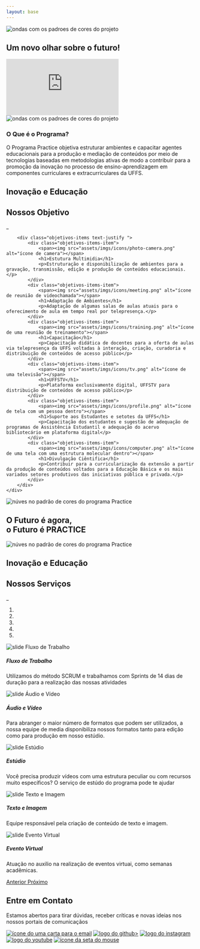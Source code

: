 ```yaml
---
layout: base
---
```

<img class="capa-yellow" src="assets/imgs/ondasYellow.png" alt="ondas com os padroes de cores do projeto">
<section class="video">
    <h1 class="text-center">Um novo olhar sobre o futuro!</h1>
    <iframe id="video" src="https://www.youtube.com/embed/V6kS3fPytiQ" frameborder="0" alt="video de apresentação do programa Practice"
            allow="accelerometer; autoplay; encrypted-media; gyroscope; picture-in-picture" allowfullscreen></iframe>
</section>

<img class="capa-white" src="assets/imgs/ondasWhite.png" alt="ondas com os padroes de cores do projeto">
<section class="apresentacao">
    <article class="container text-center text-dark">
        <h1>O Que é o Programa?</h1>
        <p>O Programa Practice objetiva estruturar ambientes e capacitar agentes educacionais para a produção e mediação de conteúdos por meio de tecnologias baseadas em metodologias ativas de modo a contribuir para a promoção da inovação no processo de ensino-aprendizagem em componentes curriculares e extracurriculares da UFFS.</p>
    </article>
</section>

<section class="objetivos-container">
    <div class="objetivos container">
        <div class="objetivos-title">
            <h2>Inovação e Educação</h2>
            <h1>Nossos Objetivo</h1>
            <p>_</p>
        </div>

        <div class="objetivos-items text-justify ">
            <div class="objetivos-items-item">
                <span><img src="assets/imgs/icons/photo-camera.png" alt="ícone de camera"></span>
                <h1>Estutura Multimidia</h1>
                <p>Estruturação e disponibilização de ambientes para a gravação, transmissão, edição e produção de conteúdos educacionais.</p>
            </div>        
            <div class="objetivos-items-item">
                <span><img src="assets/imgs/icons/meeting.png" alt="ícone de reunião de videochamada"></span>
                <h1>Adaptação de Ambientes</h1>
                <p>Adaptação de algumas salas de aulas atuais para o oferecimento de aula em tempo real por telepresença.</p>
            </div>        
            <div class="objetivos-items-item">
                <span><img src="assets/imgs/icons/training.png" alt="ícone de uma reunião de treinamento"></span>
                <h1>Capacitação</h1>
                <p>Capacitação didática de docentes para a oferta de aulas via telepresença da UFFS voltadas à interação, criação, curadoria e distribuição de conteúdos de acesso público</p>
            </div>        
            <div class="objetivos-items-item">
                <span><img src="assets/imgs/icons/tv.png" alt="ícone de uma televisão"></span>
                <h1>UFFSTV</h1>
                <p>Plataforma exclusivamente digital, UFFSTV para distribuição de conteúdos de acesso público</p>
            </div>       
            <div class="objetivos-items-item">
                <span><img src="assets/imgs/icons/profile.png" alt="ícone de tela com um pessoa dentro"></span>
                <h1>Suporte aos Estudantes e setotes da UFFS</h1>
                <p>Capacitação dos estudantes e sugestão de adequação de programas de Assistência Estudantil e adequação do acervo bibliotecário em plataforma digital</p>
            </div>        
            <div class="objetivos-items-item">
                <span><img src="assets/imgs/icons/computer.png" alt="ícone de uma tela com uma estrutura molecular dentro"></span>
                <h1>Divulgação Ciêntifica</h1>
                <p>Contribuir para a curricularização da extensão a partir da produção de conteúdos voltados para a Educação Básica e os mais variados setores produtivos das iniciativas pública e privada.</p>
            </div>
        </div>
    </div>
</section>

<section class="frase text-center">
    <img src="assets/imgs/nuvens.png" alt="núves no padrão de cores do programa Practice">
    <h1> O Futuro é agora,<br>o Futuro é <strong>PRACTICE</strong></h1>
    <img src="assets/imgs/nuvens.png" alt="núves no padrão de cores do programa Practice">
</section>

<section class="servico">
    <div class="servico-title container">
        <h2>Inovação e Educação</h2>
        <h1>Nossos Serviços</h1>
        <p>_</p>
    </div>
    <div id="carouselExampleIndicators" class="carousel slide" data-ride="carousel" style="width: 100%;">
        <ol class="carousel-indicators">
          <li data-target="#carouselExampleIndicators" data-slide-to="0" class="active"></li>
          <li data-target="#carouselExampleIndicators" data-slide-to="1"></li>
          <li data-target="#carouselExampleIndicators" data-slide-to="2"></li>
          <li data-target="#carouselExampleIndicators" data-slide-to="3"></li>
          <li data-target="#carouselExampleIndicators" data-slide-to="4"></li>
        </ol>
        <div class="carousel-inner">
          <div class="carousel-item active">
            <img class="servico-img" src="assets/imgs/servicos/fluxo_de_trabalho.svg" alt="slide Fluxo de Trabalho">
            <div class="carousel-caption">
                <h5>Fluxo de Trabalho</h5>
                <p>Utilizamos do método SCRUM e trabalhamos com Sprints de 14 dias de duração para a realização das nossas atividades</p>
              </div>
          </div>
          <div class="carousel-item">
            <img class="servico-img" src="assets/imgs/servicos/audio_video.svg" alt="slide Áudio e Vídeo">
            <div class="carousel-caption">
                <h5>Áudio e Vídeo</h5>
                <p>Para abranger o maior número de formatos que podem ser utilizados, a nossa equipe de media disponibiliza nossos formatos tanto para edição como para produção em nosso estúdio.</p>
              </div>
          </div>
          <div class="carousel-item">
            <img class="servico-img" src="assets/imgs/servicos/estudio.svg" alt="slide Estúdio">
            <div class="carousel-caption">
                <h5>Estúdio</h5>
                <p>Você precisa produzir vídeos com uma estrutura peculiar ou com recursos muito específicos? O serviço de estúdo do programa pode te ajudar</p>
              </div>
          </div>
          <div class="carousel-item">
            <img class="servico-img" src="assets/imgs/servicos/texto_imagem.svg" alt="slide Texto e Imagem">
            <div class="carousel-caption">
                <h5>Texto e Imagem</h5>
                <p>Equipe responsável pela criação de conteúdo de texto e imagem.</p>
              </div>
          </div>
          <div class="carousel-item">
            <img class="servico-img" src="assets/imgs/servicos/eventos.svg" alt="slide Evento Virtual">
            <div class="carousel-caption">
                <h5>Evento Virtual</h5>
                <p>Atuação no auxilio na realização de eventos virtuai, como semanas acadêmicas.</p>
              </div>
          </div>
        </div>
        <a class="carousel-control-prev" href="#carouselExampleIndicators" role="button" data-slide="prev">
          <span class="carousel-control-prev-icon" aria-hidden="true"></span>
          <span class="sr-only">Anterior</span>
        </a>
        <a class="carousel-control-next" href="#carouselExampleIndicators" role="button" data-slide="next">
          <span class="carousel-control-next-icon" aria-hidden="true"></span>
          <span class="sr-only">Próximo</span>
        </a>
      </div>
</section>

<section class="contato px-5 text-center">
<h1>Entre em Contato</h1>
<p>Estamos abertos para tirar dúvidas, receber críticas e novas ideias nos nossos portais de comunicaçãos</p>
<div class="redes-sociais">
    <a href="mailto:practice@uffs.edu.br?subject=Contato"><img src="assets/imgs/Ícones Redes Sociais/Email Escuro.png" alt="ícone do uma carta para o email"></a>
    <a href="https://github.com/practice-uffs"><img src="assets/imgs/Ícones Redes Sociais/Github Escuro.png" alt="logo do github">></a>
    <a href="https://www.instagram.com/practiceuffs/"><img src="assets/imgs/Ícones Redes Sociais/Instagram Escuro.png" alt="logo do instagram"></a>
    <a href="https://www.youtube.com/channel/UCu3jAl8MTMPkaxb3u0_xESw?view_as=subscriber"><img src="assets/imgs/Ícones Redes Sociais/YouTube Branca.png" alt="logo do youtube"></a>
    <a href="https://practice.uffs.cc/"><img src="assets/imgs/Ícones Redes Sociais/Seta Escura.png" alt="ícone da seta do mouse"></a>
</div>
</section>
    